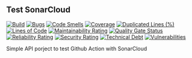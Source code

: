 ## Test SonarCloud
[![Build](https://github.com/ohalay/TestSonarCloud/actions/workflows/build.yml/badge.svg)](https://github.com/ohalay/TestSonarCloud/actions/workflows/build.yml)
[![Bugs](https://sonarcloud.io/api/project_badges/measure?project=ohalay_TestSonarCloud&metric=bugs)](https://sonarcloud.io/dashboard?id=ohalay_TestSonarCloud)
[![Code Smells](https://sonarcloud.io/api/project_badges/measure?project=ohalay_TestSonarCloud&metric=code_smells)](https://sonarcloud.io/dashboard?id=ohalay_TestSonarCloud)
[![Coverage](https://sonarcloud.io/api/project_badges/measure?project=ohalay_TestSonarCloud&metric=coverage)](https://sonarcloud.io/dashboard?id=ohalay_TestSonarCloud)
[![Duplicated Lines (%)](https://sonarcloud.io/api/project_badges/measure?project=ohalay_TestSonarCloud&metric=duplicated_lines_density)](https://sonarcloud.io/dashboard?id=ohalay_TestSonarCloud)
[![Lines of Code](https://sonarcloud.io/api/project_badges/measure?project=ohalay_TestSonarCloud&metric=ncloc)](https://sonarcloud.io/dashboard?id=ohalay_TestSonarCloud)
[![Maintainability Rating](https://sonarcloud.io/api/project_badges/measure?project=ohalay_TestSonarCloud&metric=sqale_rating)](https://sonarcloud.io/dashboard?id=ohalay_TestSonarCloud)
[![Quality Gate Status](https://sonarcloud.io/api/project_badges/measure?project=ohalay_TestSonarCloud&metric=alert_status)](https://sonarcloud.io/dashboard?id=ohalay_TestSonarCloud)
[![Reliability Rating](https://sonarcloud.io/api/project_badges/measure?project=ohalay_TestSonarCloud&metric=reliability_rating)](https://sonarcloud.io/dashboard?id=ohalay_TestSonarCloud)
[![Security Rating](https://sonarcloud.io/api/project_badges/measure?project=ohalay_TestSonarCloud&metric=security_rating)](https://sonarcloud.io/dashboard?id=ohalay_TestSonarCloud)
[![Technical Debt](https://sonarcloud.io/api/project_badges/measure?project=ohalay_TestSonarCloud&metric=sqale_index)](https://sonarcloud.io/dashboard?id=ohalay_TestSonarCloud)
[![Vulnerabilities](https://sonarcloud.io/api/project_badges/measure?project=ohalay_TestSonarCloud&metric=vulnerabilities)](https://sonarcloud.io/dashboard?id=ohalay_TestSonarCloud)

Simple API porject to test Github Action with SonarCloud

